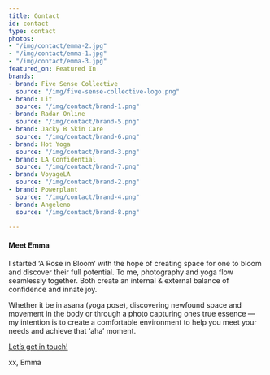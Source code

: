 ```yaml
---
title: Contact
id: contact
type: contact
photos:
- "/img/contact/emma-2.jpg"
- "/img/contact/emma-1.jpg"
- "/img/contact/emma-3.jpg"
featured_on: Featured In
brands:
- brand: Five Sense Collective
  source: "/img/five-sense-collective-logo.png"
- brand: Lit
  source: "/img/contact/brand-1.png"
- brand: Radar Online
  source: "/img/contact/brand-5.png"
- brand: Jacky B Skin Care
  source: "/img/contact/brand-6.png"
- brand: Hot Yoga
  source: "/img/contact/brand-3.png"
- brand: LA Confidential
  source: "/img/contact/brand-7.png"
- brand: VoyageLA
  source: "/img/contact/brand-2.png"
- brand: Powerplant
  source: "/img/contact/brand-4.png"
- brand: Angeleno
  source: "/img/contact/brand-8.png"

---
```

#### Meet Emma

I started ‘A Rose in Bloom’ with the hope of creating space for one to bloom and discover their full potential. To me, photography and yoga flow seamlessly together. Both create an internal & external balance of confidence and innate joy.

Whether it be in asana (yoga pose), discovering newfound space and movement in the body or through a photo capturing ones true essence — my intention is to create a comfortable environment to help you meet your needs and achieve that ‘aha’ moment.

[Let’s get in touch!](#contact-form)

xx, Emma